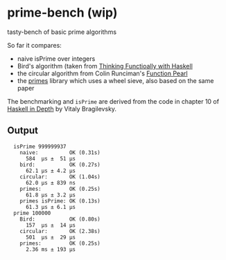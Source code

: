 # prime-bench (wip)

tasty-bench of basic prime algorithms

So far it compares:

- naive isPrime over integers
- Bird's algorithm (taken from [Thinking Functioally with Haskell](https://www.cs.ox.ac.uk/publications/books/functional/)
- the circular algorithm from Colin Runciman's [Function Pearl](https://www.semanticscholar.org/paper/Lazy-Wheel-Sieves-and-Spirals-of-Primes-Runciman/09d512179ed4208604f6d8ddcb1c5f87217ebbe0)
- the [primes](https://hackage.haskell.org/package/primes) library which uses a wheel sieve, also based on the same paper

The benchmarking and `isPrime` are derived from the code in chapter 10 of [Haskell in Depth](https://github.com/bravit/hid-examples/blob/master/benchmarks/primcheck.hs) by Vitaly Bragilevsky.

## Output

```
  isPrime 999999937
    naive:          OK (0.31s)
      584  μs ±  51 μs
    bird:           OK (0.27s)
      62.1 μs ± 4.2 μs
    circular:       OK (1.04s)
      62.0 μs ± 839 ns
    primes:         OK (0.25s)
      61.8 μs ± 3.2 μs
    primes isPrime: OK (0.13s)
      61.3 μs ± 6.1 μs
  prime 100000
    Bird:           OK (0.80s)
      157  μs ±  14 μs
    circular:       OK (2.38s)
      501  μs ±  29 μs
    primes:         OK (0.25s)
      2.36 ms ± 193 μs
```
